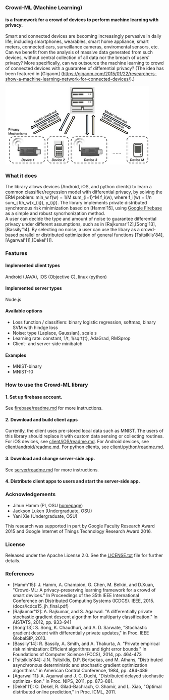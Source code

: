 ### Crowd-ML (Machine Learning)
#### is a framework for a crowd of devices to perform machine learning with privacy.

Smart and connected devices are becoming increasingly pervasive in daily life,
including smartphones, wearables, smart home appliance, smart meters, connected cars, surveillance cameras, 
enviromental sensors, etc. 
Can we benefit from the analysis of massive data generated from such devices, without central collection of all data nor the breach of users' privacy?
More specifically, can we outsource the machine learning to crowd of connected devices with a guarantee of differential privacy? 
(The idea has been featured in [Gigaom] (https://gigaom.com/2015/01/22/researchers-show-a-machine-learning-network-for-connected-devices/).) 


![Crowd-ML concept figure](schematic1-5.jpg "Crowd-ML concept")

### What it does
The library allows devices (Android, iOS, and python clients) to learn a common classifier/regression model with differential privacy, by solving the ERM problem: min_w f(w) = 1/M sum_{i=1}^M f_i(w), where f_i(w) = 1/n sum_j l(h_w(x_{ij}), y_{ij}).
The library implements private distributed synchronous risk minimization based on [Hamm'15], using [Google Firebase](https://firebase.google.com/) as a simple and robust syncrhonization method.  
A user can decide the type and amount of noise to guarantee differential privacy under different assumptions, 
such as in [Rajkumar'12],[Song'13],[Bassily'14]. 
By selecting no noise, a user can use the libary as a crowd-based parallel or distributed optimization of general functions [Tsitsiklis'84],[Agarwal'11],[Dekel'11]. 



### Features
#### Implemented client types
Android (JAVA), iOS (Objective C), linux (python)

#### Implemented server types
Node.js

#### Available options

* Loss function / classifiers: binary logistic regression, softmax, binary SVM with hindge loss 
* Noise:  type {Laplace, Gaussian}, scale s
* Learning rate: constant, 1/t, 1/sqrt{t}, AdaGrad, RMSprop
* Client- and server-side minibatch

#### Examples
* MNIST-binary
* MNIST-10





### How to use the Crowd-ML library
#### 1. Set up firebase account.
See [firebase/readme.md](firebase/readme.md) for more instructions.
#### 2. Download and build client apps
Currently, the client uses pre-stored local data such as MNIST.
The users of this library should replace it with custom data sensing or collecting routines.
For iOS devices, see [client/iOS/readme.md](client/iOS/readme.md).
For Android devices, see [client/android/readme.md](client/android/readme.md).
For python clients, see [client/python/readme.md](client/python/readme.md).
#### 3. Download and change server-side app.
See [server/readme.md](server/readme.md) for more instructions.
#### 4. Distribute client apps to users and start the server-side app.


### Acknowledgements

* Jihun Hamm (PI, OSU [homepage](https://web.cse.ohio-state.edu/~hammj/))
* Jackson Luken (Undergraduate, OSU)
* Yani Xie (Undergraduate, OSU)
  
This research was supported in part by Google Faculty Research Award 2015 and Google Internet of Things Technology Research Award 2016. 


### License
Released under the Apache License 2.0.  See the [LICENSE.txt](LICENSE.txt) file for further details.


### References

* [Hamm'15]: J. Hamm, A. Champion, G. Chen, M. Belkin, and D.Xuan, 
"Crowd-ML: A privacy-preserving learning framework for a crowd of smart devices." In Proceedings of the 35th IEEE
International Conference on Distributed Computing Systems (ICDCS). IEEE, 2015. (docs/icdcs15_jh_final.pdf)
* [Rajkumar'12]: A. Rajkumar, and S. Agarwal. "A differentially private stochastic
gradient descent algorithm for multiparty classification." In AISTATS, 2012, pp. 933–941
* [Song'13]: S. Song, K. Chaudhuri, and A. D. Sarwate, "Stochastic gradient descent with differentially private updates," in Proc. IEEE GlobalSIP, 2013.
* [Bassily'14]: R. Bassily, A. Smith, and A. Thakurta, A. "Private empirical risk minimization: Efficient algorithms and tight error bounds." In Foundations of Computer Science (FOCS), 2014, pp. 464-473
* [Tsitsiklis'84]: J.N. Tsitsiklis, D.P. Bertsekas, and M. Athans, "Distributed asynchronous deterministic and stochastic gradient optimization algorithms." in American Control Conference, 1984, pp. 484-489 
* [Agarwal'11]: A. Agarwal and J. C. Duchi, "Distributed delayed stochastic optimiza-
tion." in Proc. NIPS, 2011, pp. 873–881.
* [Dekel'11]: O. Dekel, R. Gilad-Bachrach, O. Shamir, and L. Xiao, "Optimal distributed online prediction," in Proc. ICML, 2011.



